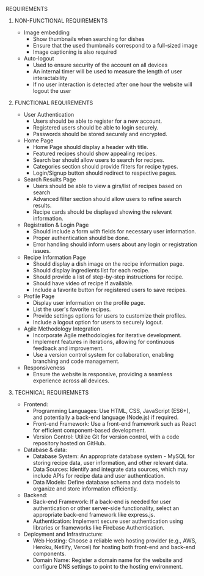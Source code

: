 REQUIREMENTS

1. NON-FUNCTIONAL REQUIREMENTS
   
   * Image embedding
      * Show thumbnails when searching for dishes
      * Ensure that the used thumbnails correspond to a full-sized image
      * Image captioning is also required
   * Auto-logout
      * Used to ensure security of the account on all devices
      * An internal timer will be used to measure the length of user interactability
      * If no user interaction is detected after one hour the website will logout the user
2. FUNCTIONAL REQUIREMENTS

   * User Authentication
        * Users should be able to register for a new account.
        * Registered users should be able to login securely.
        * Passwords should be stored securely and encrypted.
   * Home Page
        * Home Page should display a header with title.
        * Featured recipes should show appealing recipes.
        * Search bar should allow users to search for recipes.
        * Categories section should provide filters for recipe types.
        * Login/Signup button should redirect to respective pages.
   * Search Results Page
        * Users should be able to view a girs/list of recipes based on search
        * Advanced filter section should allow users to refine search results.
        * Recipe cards should be displayed showing the relevant information.
   *  Registration & Login Page
        * Should include a form with fields for necessary user information.
        * Proper authentication should be done.
        * Error handling should inform users about any login or registration issues.
   * Recipe Information Page
        * Should display a dish image on the recipe information page.
        * Should display ingredients list for each recipe.
        * Should provide a list of step-by-step instructions for recipe.
        * Should have video of recipe if available.
        * Include a favorite button for registered users to save recipes.
   * Profile Page
        * Display user information on the profile page.
        * List the user's favorite recipes.
        * Provide settings options for users to customize their profiles.
        * Include a logout option for users to securely logout.
   * Agile Methodology Integration
        * Incorporate Agile methodologies for iterative development.
        * Implement features in iterations, allowing for continuous feedback and improvement.
        * Use a version control system for collaboration, enabling branching and code management.
   * Responsiveness
        * Ensure the website is responsive, providing a seamless experience across all devices.
   
        
3. TECHNICAL REQUIREMNETS

   * Frontend:
      * Programming Languages: Use HTML, CSS, JavaScript (ES6+), and potentially a back-end language (Node.js) if required.
      * Front-end Framework: Use a front-end framework such as React for efficient component-based development.
      * Version Control: Utilize Git for version control, with a code repository hosted on GitHub.
   * Database & data:
      * Database System: An appropriate database system - MySQL for storing recipe data, user information, and other relevant data.
      * Data Sources: Identify and integrate data sources, which may include APIs for recipe data and user authentication.
      * Data Models: Define database schema and data models to organize and store information efficiently.
   * Backend:
      * Back-end Framework: If a back-end is needed for user authentication or other server-side functionality, select an appropriate back-end framework like express.js.
      * Authentication: Implement secure user authentication using libraries or frameworks like Firebase Authentication.
   * Deployment and Infrastructure:
      * Web Hosting: Choose a reliable web hosting provider (e.g., AWS, Heroku, Netlify, Vercel) for hosting both front-end and back-end components.
      * Domain Name: Register a domain name for the website and configure DNS settings to point to the hosting environment.
